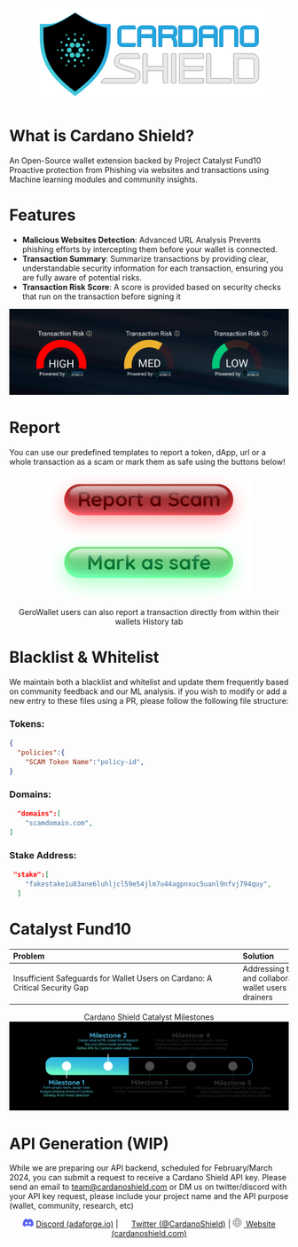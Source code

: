 <p align="center">
<img src="https://github.com/adabox-aio/cardano-shield/blob/main/.github/Cardano%20Shield%20logo%20github.png?raw=true" alt="Cardano Shield"/>
</p>

# What is Cardano Shield?
An Open-Source wallet extension backed by Project Catalyst Fund10
Proactive protection from Phishing via websites and transactions using Machine learning modules and community insights.

# Features
- **Malicious Websites Detection**: Advanced URL Analysis Prevents phishing efforts by intercepting them before your wallet is connected.
- **Transaction Summary**: Summarize transactions by providing clear, understandable security information for each transaction, ensuring you are fully aware of potential risks.
- **Transaction Risk Score**: A score is provided based on security checks that run on the transaction before signing it
<p align="center">
  <img src=".github/TX RISK.png" alt="tx risk"/>
</p>

# Report
You can use our predefined templates to report a token, dApp, url or a whole transaction as a scam or mark them as safe using the buttons below!
<p align="center">
<a href="https://github.com/adabox-aio/cardano-shield/issues/new?assignees=adamcazes%2C+Cardano-Shield%2C+hizkiya%2C+ThirdEye707&labels=report+as+scam&projects=&template=report-as-scam.md&title=Scam+Report+-+%5BTransaction+ID%2FDApp%2FURL%2FNFT%5D">
<img src="https://github.com/adabox-aio/cardano-shield/blob/main/.github/scam%20button.png?raw=true" alt="report as scam"/></a>
<a href="https://github.com/adabox-aio/cardano-shield/issues/new?assignees=adamcazes%2C+Cardano-Shield%2C+hizkiya%2C+ThirdEye707&labels=mark+as+safe&projects=&template=mark-as-safe.md&title=Mark+as+Safe+-+%5BTransaction+ID%2FDApp%2FURL%2FNFT%5D">
<img src="https://github.com/adabox-aio/cardano-shield/blob/main/.github/safe%20button.png?raw=true" alt="Mark as safe"/></a>
</p>
<p align="center">
GeroWallet users can also report a transaction directly from within their wallets History tab
</p>

# Blacklist & Whitelist
We maintain both a blacklist and whitelist and update them frequently based on community feedback and our ML analysis.
if you wish to modify or add a new entry to these files using a PR, please follow the following file structure:

### Tokens:
```json
{
  "policies":{
    "SCAM Token Name":"policy-id",
}
```
### Domains:
```json
  "domains":[
    "scamdomain.com",
]
```
### Stake Address:
```json
 "stake":[
    "fakestake1u83ane6luhljcl59e54jlm7u44agpnxuc5uanl9nfvj794quy",
  ]
```
# Catalyst Fund10
|<div style="width:400px">Problem</div>|<div style="width:400px">Solution</div>|
|:------------------------------------|:-------|
| Insufficient Safeguards for Wallet Users on Cardano: A Critical Security Gap| Addressing the security challenge by implementing a robust and collaborative security mechanism to protect Cardano wallet users from phishing, low-trust websites, and wallet drainers |

<p align="center">
Cardano Shield Catalyst Milestones
<a href="https://milestones.projectcatalyst.io/projects/1000040">
  <img src="https://github.com/adabox-aio/cardano-shield/blob/main/.github/milestone.png?raw=true" alt="Milestones"/>
</a>

# API Generation (WIP)
While we are preparing our API backend, scheduled for February/March 2024, you can submit a request to receive a Cardano Shield API key.
Please send an email to team@cardanoshield.com or DM us on twitter/discord with your API key request, please include your project name and the API purpose (wallet, community, research, etc)

</p>
<p align="center">
    <img src=".github/discordsmall.png" alt="discord">&nbsp;<a href="https://discord.gg/J2ujENSdtm">Discord (adaforge.io)</a>
      |
    <img src=".github/twittersmall.png" alt="Twitter">&nbsp;<a href="https://twitter.com/CardanoShield">Twitter (@CardanoShield)</a>
      |
    <img src=".github/globe.png" alt="Website">&nbsp;<a href="https://www.cardanoshield.com"> Website (cardanoshield.com)</a>
</p>
